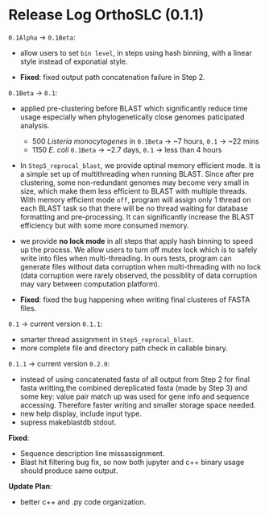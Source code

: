 # Release Log OrthoSLC (0.1.1)

`0.1Alpha` -> `0.1Beta`:<br>
* allow users to set `bin level`, in steps using hash binning, with a linear style instead of exponatial style.<br>

* **Fixed**: fixed output path concatenation failure in Step 2.

`0.1Beta` -> `0.1`:<br>
* applied pre-clustering before BLAST which significantly reduce time usage especially when phylogenetically close genomes paticipated analysis.
    * 500 <i>Listeria monocytogenes</i> in `0.1Beta` -> ~7 hours, `0.1` -> ~22 mins
    * 1150 <i>E. coli</i> `0.1Beta` -> ~2.7 days, `0.1` -> less than 4 hours
    
* In `Step5_reprocal_blast`, we provide optinal memory efficient mode. It is a simple set up of multithreading when running BLAST. Since after pre clustering, some non-redundant genomes may become very small in size, which make them less efficient to BLAST with multiple threads. With memory efficient mode `off`, program will assign only 1 thread on each BLAST task so that there will be no thread waiting for database formatting and pre-processing. It can significantly increase the BLAST efficiency but with some more consumed memory.

* we provide **no lock mode** in all steps that apply hash binning to speed up the process. We allow users to turn off mutex lock which is to safely write into files when multi-threading. In ours tests, program can generate files without data corruption when multi-threading with no lock (data corruption were rarely observed, the possiblity of data corruption may vary between computation platform).

* **Fixed**: fixed the bug happening when writing final clusteres of FASTA files.

`0.1` -> current version `0.1.1`:<br>
* smarter thread assignment in `Step5_reprocal_blast`.
* more complete file and directory path check in callable binary.

`0.1.1` -> current version `0.2.0`:<br>
* instead of using concatenated fasta of all output from Step 2 for final fasta writting,the combined dereplicated fasta (made by Step 3) and some key: value pair match up was used for gene info and sequence accessing. Therefore faster writing and smaller storage space needed.
* new help display, include input type.
* supress makeblastdb stdout.

**Fixed**:
* Sequence description line missassignment.
* Blast hit filtering bug fix, so now both jupyter and c++ binary usage should produce same output.

**Update Plan**:
- better c++ and .py code organization.
